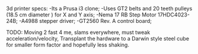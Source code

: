 3d printer specs:
-Its a Prusa i3 clone;
-Uses GT2 belts and 20 teeth pulleys (18.5 cm diameter ) for X and Y axis;
-Nema 17 RB Step Motor 17HDC4023-24B;
-A4988 stepper driver;
-GT2560 Rev. A control board;

TODO:
Moving 2 fast 4 me, slams everywhere, must tweak acceleration/velocity,
Transplant the hardware to a Darwin style steel cube for smaller form factor and hopefully less shaking.
